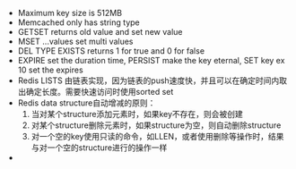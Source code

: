 * Maximum key size is 512MB
* Memcached only has string type
* GETSET returns old value and set new value
* MSET ...values set multi values
* DEL TYPE EXISTS returns 1 for true and 0 for false
* EXPIRE set the duration time, PERSIST make the key eternal, SET key ex 10 set the expires
* Redis LISTS 由链表实现，因为链表的push速度快，并且可以在确定时间内取出确定长度。需要快速访问时使用sorted set
* Redis data structure自动增减的原则：
  1. 当对某个structure添加元素时，如果key不存在，则会被创建
  2. 对某个structure删除元素时，如果structure为空，则自动删除structure
  3. 对一个空的key使用只读的命令，如LLEN，或者使用删除等操作时，结果与对一个空的structure进行的操作一样
* 